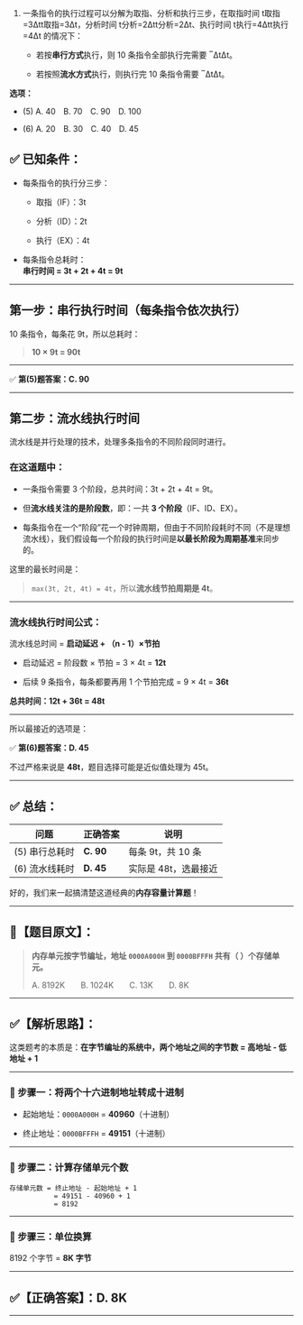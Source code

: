 1. 一条指令的执行过程可以分解为取指、分析和执行三步，在取指时间 t取指=3Δtt取指​=3Δt，分析时间 t分析=2Δtt分析​=2Δt、执行时间 t执行=4Δtt执行​=4Δt 的情况下：
    
    - 若按**串行方式**执行，则 10 条指令全部执行完需要 ‾Δt​Δt。
        
    - 若按照**流水方式**执行，则执行完 10 条指令需要 ‾Δt​Δt。
        

**选项：**

- (5) A. 40 B. 70 C. 90 D. 100
    
- (6) A. 20 B. 30 C. 40 D. 45
## ✅ 已知条件：

- 每条指令的执行分三步：
    
    - 取指（IF）：3t
        
    - 分析（ID）：2t
        
    - 执行（EX）：4t
        
- 每条指令总耗时：  
    **串行时间 = 3t + 2t + 4t = 9t**
    

---

## 第一步：串行执行时间（每条指令依次执行）

10 条指令，每条花 9t，所以总耗时：

> **10 × 9t = 90t**

---

✅ **第(5)题答案：C. 90**

---

## 第二步：流水线执行时间

流水线是并行处理的技术，处理多条指令的不同阶段同时进行。

### 在这道题中：

- 一条指令需要 3 个阶段，总共时间：3t + 2t + 4t = 9t。
    
- 但**流水线关注的是阶段数**，即：一共 **3 个阶段**（IF、ID、EX）。
    
- 每条指令在一个“阶段”花一个时钟周期，但由于不同阶段耗时不同（不是理想流水线），我们假设每一个阶段的执行时间是**以最长阶段为周期基准**来同步的。
    

这里的最长时间是：

> `max(3t, 2t, 4t) = 4t`，所以**流水线节拍周期是 4t**。

---

### 流水线执行时间公式：

流水线总时间 = **启动延迟 + （n - 1）×节拍**

- 启动延迟 = 阶段数 × 节拍 = 3 × 4t = **12t**
    
- 后续 9 条指令，每条都要再用 1 个节拍完成 = 9 × 4t = **36t**
    

**总共时间：12t + 36t = 48t**

---

所以最接近的选项是：

✅ **第(6)题答案：D. 45**

不过严格来说是 **48t**，题目选择可能是近似值处理为 45t。

---

## ✅ 总结：

|问题|正确答案|说明|
|---|---|---|
|(5) 串行总耗时|**C. 90**|每条 9t，共 10 条|
|(6) 流水线耗时|**D. 45**|实际是 48t，选最接近|


好的，我们来一起搞清楚这道经典的**内存容量计算题**！

---

## 🧠【题目原文】：

> **内存单元按字节编址，地址 `0000A000H` 到 `0000BFFFH` 共有（ ）个存储单元。**
> 
> A. 8192K  B. 1024K  C. 13K  D. 8K

---

## ✅【解析思路】：

这类题考的本质是：**在字节编址的系统中，两个地址之间的字节数 = 高地址 - 低地址 + 1**

---

### 🧮 步骤一：将两个十六进制地址转成十进制

- 起始地址：`0000A000H` = **40960**（十进制）
    
- 终止地址：`0000BFFFH` = **49151**（十进制）
    

---

### 🧮 步骤二：计算存储单元个数

```
存储单元数 = 终止地址 - 起始地址 + 1
           = 49151 - 40960 + 1
           = 8192
```

---

### 🧠 步骤三：单位换算

8192 个字节 = **8K 字节**

---

## ✅【正确答案】：**D. 8K**

---

